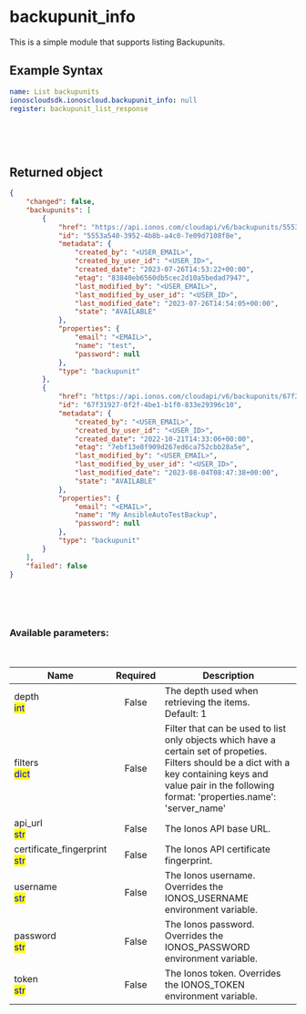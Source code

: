 # backupunit_info

This is a simple module that supports listing Backupunits.

## Example Syntax


```yaml
name: List backupunits
ionoscloudsdk.ionoscloud.backupunit_info: null
register: backupunit_list_response

```

&nbsp;

&nbsp;
## Returned object
```json
{
    "changed": false,
    "backupunits": [
        {
            "href": "https://api.ionos.com/cloudapi/v6/backupunits/5553a540-3952-4b8b-a4c0-7e09d7108f8e",
            "id": "5553a540-3952-4b8b-a4c0-7e09d7108f8e",
            "metadata": {
                "created_by": "<USER_EMAIL>",
                "created_by_user_id": "<USER_ID>",
                "created_date": "2023-07-26T14:53:22+00:00",
                "etag": "83840eb6560db5cec2d10a5bedad7947",
                "last_modified_by": "<USER_EMAIL>",
                "last_modified_by_user_id": "<USER_ID>",
                "last_modified_date": "2023-07-26T14:54:05+00:00",
                "state": "AVAILABLE"
            },
            "properties": {
                "email": "<EMAIL>",
                "name": "test",
                "password": null
            },
            "type": "backupunit"
        },
        {
            "href": "https://api.ionos.com/cloudapi/v6/backupunits/67f31927-0f2f-4be1-b1f0-833e29396c10",
            "id": "67f31927-0f2f-4be1-b1f0-833e29396c10",
            "metadata": {
                "created_by": "<USER_EMAIL>",
                "created_by_user_id": "<USER_ID>",
                "created_date": "2022-10-21T14:33:06+00:00",
                "etag": "7ebf13e8f909d267ed6ca752cbb28a5e",
                "last_modified_by": "<USER_EMAIL>",
                "last_modified_by_user_id": "<USER_ID>",
                "last_modified_date": "2023-08-04T08:47:38+00:00",
                "state": "AVAILABLE"
            },
            "properties": {
                "email": "<EMAIL>",
                "name": "My AnsibleAutoTestBackup",
                "password": null
            },
            "type": "backupunit"
        }
    ],
    "failed": false
}

```

&nbsp;

&nbsp;
### Available parameters:
&nbsp;

<table data-full-width="true">
  <thead>
    <tr>
      <th width="22.8vw">Name</th>
      <th width="10.8vw" align="center">Required</th>
      <th>Description</th>
    </tr>
  </thead>
  <tbody>
  <tr>
  <td>depth<br/><mark style="color:blue;">int</mark></td>
  <td align="center">False</td>
  <td>The depth used when retrieving the items.<br />Default: 1</td>
  </tr>
  <tr>
  <td>filters<br/><mark style="color:blue;">dict</mark></td>
  <td align="center">False</td>
  <td>Filter that can be used to list only objects which have a certain set of propeties. Filters should be a dict with a key containing keys and value pair in the following format: 'properties.name': 'server_name'</td>
  </tr>
  <tr>
  <td>api_url<br/><mark style="color:blue;">str</mark></td>
  <td align="center">False</td>
  <td>The Ionos API base URL.</td>
  </tr>
  <tr>
  <td>certificate_fingerprint<br/><mark style="color:blue;">str</mark></td>
  <td align="center">False</td>
  <td>The Ionos API certificate fingerprint.</td>
  </tr>
  <tr>
  <td>username<br/><mark style="color:blue;">str</mark></td>
  <td align="center">False</td>
  <td>The Ionos username. Overrides the IONOS_USERNAME environment variable.</td>
  </tr>
  <tr>
  <td>password<br/><mark style="color:blue;">str</mark></td>
  <td align="center">False</td>
  <td>The Ionos password. Overrides the IONOS_PASSWORD environment variable.</td>
  </tr>
  <tr>
  <td>token<br/><mark style="color:blue;">str</mark></td>
  <td align="center">False</td>
  <td>The Ionos token. Overrides the IONOS_TOKEN environment variable.</td>
  </tr>
  </tbody>
</table>
